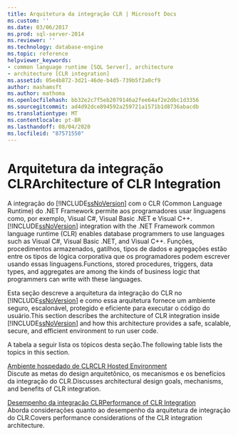 ```yaml
---
title: Arquitetura da integração CLR | Microsoft Docs
ms.custom: ''
ms.date: 03/06/2017
ms.prod: sql-server-2014
ms.reviewer: ''
ms.technology: database-engine
ms.topic: reference
helpviewer_keywords:
- common language runtime [SQL Server], architecture
- architecture [CLR integration]
ms.assetid: 05e4b872-3d21-46de-b4d5-739b5f2a0cf9
author: mashamsft
ms.author: mathoma
ms.openlocfilehash: bb32e2c7f5eb2079146a2fee64af2e2dbc1d3356
ms.sourcegitcommit: ad4d92dce894592a259721a1571b1d8736abacdb
ms.translationtype: MT
ms.contentlocale: pt-BR
ms.lasthandoff: 08/04/2020
ms.locfileid: "87571550"
---
```

# <a name="architecture-of-clr-integration"></a><span data-ttu-id="32e83-102">Arquitetura da integração CLR</span><span class="sxs-lookup"><span data-stu-id="32e83-102">Architecture of CLR Integration</span></span>
  <span data-ttu-id="32e83-103">A integração do [!INCLUDE[ssNoVersion](../../includes/ssnoversion-md.md)] com o CLR (Common Language Runtime) do .NET Framework permite aos programadores usar linguagens como, por exemplo, Visual C#, Visual Basic .NET e Visual C++.</span><span class="sxs-lookup"><span data-stu-id="32e83-103">[!INCLUDE[ssNoVersion](../../includes/ssnoversion-md.md)] integration with the .NET Framework common language runtime (CLR) enables database programmers to use languages such as Visual C#, Visual Basic .NET, and Visual C++.</span></span> <span data-ttu-id="32e83-104">Funções, procedimentos armazenados, gatilhos, tipos de dados e agregações estão entre os tipos de lógica corporativa que os programadores podem escrever usando essas linguagens.</span><span class="sxs-lookup"><span data-stu-id="32e83-104">Functions, stored procedures, triggers, data types, and aggregates are among the kinds of business logic that programmers can write with these languages.</span></span>  
  
 <span data-ttu-id="32e83-105">Esta seção descreve a arquitetura da integração do CLR no [!INCLUDE[ssNoVersion](../../includes/ssnoversion-md.md)] e como essa arquitetura fornece um ambiente seguro, escalonável, protegido e eficiente para executar o código do usuário.</span><span class="sxs-lookup"><span data-stu-id="32e83-105">This section describes the architecture of CLR integration inside [!INCLUDE[ssNoVersion](../../includes/ssnoversion-md.md)] and how this architecture provides a safe, scalable, secure, and efficient environment to run user code.</span></span>  
  
 <span data-ttu-id="32e83-106">A tabela a seguir lista os tópicos desta seção.</span><span class="sxs-lookup"><span data-stu-id="32e83-106">The following table lists the topics in this section.</span></span>  
  
 [<span data-ttu-id="32e83-107">Ambiente hospedado de CLR</span><span class="sxs-lookup"><span data-stu-id="32e83-107">CLR Hosted Environment</span></span>](../../relational-databases/clr-integration/clr-integration-architecture-clr-hosted-environment.md)  
 <span data-ttu-id="32e83-108">Discute as metas do design arquitetônico, os mecanismos e os benefícios da integração do CLR.</span><span class="sxs-lookup"><span data-stu-id="32e83-108">Discusses architectural design goals, mechanisms, and benefits of CLR integration.</span></span>  
  
 [<span data-ttu-id="32e83-109">Desempenho da integração CLR</span><span class="sxs-lookup"><span data-stu-id="32e83-109">Performance of CLR Integration</span></span>](../../relational-databases/clr-integration/clr-integration-architecture-performance.md)  
 <span data-ttu-id="32e83-110">Aborda considerações quanto ao desempenho da arquitetura de integração do CLR.</span><span class="sxs-lookup"><span data-stu-id="32e83-110">Covers performance considerations of the CLR integration architecture.</span></span>  
  
  
